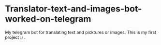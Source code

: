 # Translator-text-and-images-bot-worked-on-telegram
My telegram bot for translating text and picktures or images. This is my first project :)  .
